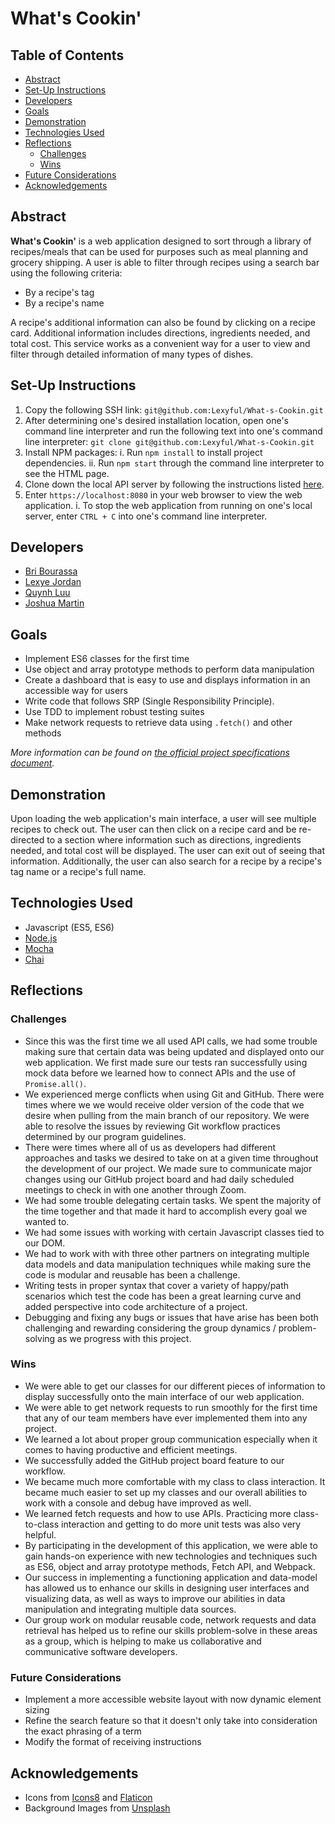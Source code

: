# What's Cookin'

## Table of Contents

  * [Abstract](#abstract)
  * [Set-Up Instructions](#set-up-instructions)
  * [Developers](#developers)
  * [Goals](#goals)
  * [Demonstration](#demonstration)
  * [Technologies Used](#technologies-used)
  * [Reflections](#reflections)
    + [Challenges](#challenges)
    + [Wins](#wins)
  * [Future Considerations](#future-considerations)
  * [Acknowledgements](#acknowledgements)

## Abstract
**What's Cookin'** is a web application designed to sort through a library of recipes/meals that can be used for purposes such as meal planning and grocery shipping. A user is able to filter through recipes using a search bar using the following criteria:
- By a recipe's tag
- By a recipe's name

A recipe's additional information can also be found by clicking on a recipe card. Additional information includes directions, ingredients needed, and total cost. This service works as a convenient way for a user to view and filter through detailed information of many types of dishes.

## Set-Up Instructions
1. Copy the following SSH link: `git@github.com:Lexyful/What-s-Cookin.git`
2. After determining one's desired installation location, open one's command line interpreter and run the following text into one's command line interpreter: `git clone git@github.com:Lexyful/What-s-Cookin.git`
3. Install NPM packages:
  i. Run `npm install` to install project dependencies.
  ii. Run `npm start` through the command line interpreter to see the HTML page.
4. Clone down the local API server by following the instructions listed [here](https://github.com/turingschool-examples/whats-cookin-api).
5. Enter `https://localhost:8080` in your web browser to view the web application.
  i. To stop the web application from running on one's local server, enter `CTRL + C` into one's command line interpreter.

## Developers
- [Bri Bourassa](https://github.com/BriBourassa)
- [Lexye Jordan](https://github.com/Lexyful)
- [Quynh Luu](https://github.com/quynhtlluu)
- [Joshua Martin](https://github.com/jmartin777)

## Goals
- Implement ES6 classes for the first time
- Use object and array prototype methods to perform data manipulation
- Create a dashboard that is easy to use and displays information in an accessible way for users
- Write code that follows SRP (Single Responsibility Principle).
- Use TDD to implement robust testing suites
- Make network requests to retrieve data using `.fetch()` and other methods

*More information can be found on [the official project specifications document](https://frontend.turing.edu/projects/whats-cookin-part-one.html).*

## Demonstration
Upon loading the web application's main interface, a user will see multiple recipes to check out. The user can then click on a recipe card and be re-directed to a section where information such as directions, ingredients needed, and total cost will be displayed. The user can exit out of seeing that information. Additionally, the user can also search for a recipe by a recipe's tag name or a recipe's full name.

## Technologies Used
- Javascript (ES5, ES6)
- [Node.js](https://nodejs.org/en/)
- [Mocha](https://mochajs.org/)
- [Chai](https://www.chaijs.com/)

## Reflections
### Challenges
- Since this was the first time we all used API calls, we had some trouble making sure that certain data was being updated and displayed onto our web application. We first made sure our tests ran successfully using mock data before we learned how to connect APIs and the use of `Promise.all()`.
- We experienced merge conflicts when using Git and GitHub. There were times where we we would receive older version of the code that we desire when pulling from the main branch of our repository. We were able to resolve the issues by reviewing Git workflow practices determined by our program guidelines.
- There were times where all of us as developers had different approaches and tasks we desired to take on at a given time throughout the development of our project. We made sure to communicate major changes using our GitHub project board and had daily scheduled meetings to check in with one another through Zoom.
- We had some trouble delegating certain tasks. We spent the majority of the time together and that made it hard to accomplish every goal we wanted to.
- We had some issues with working with certain Javascript classes tied to our DOM.
- We had to work with with three other partners on integrating multiple data models and data manipulation techniques while making sure the code is modular and reusable has been a challenge.
- Writing tests in proper syntax that cover a variety of happy/path scenarios which test the code has been a great learning curve and added perspective into code architecture of a project. 
- Debugging and fixing any bugs or issues that have arise has been both challenging and rewarding considering the group dynamics / problem-solving as we progress with this project.

### Wins
- We were able to get our classes for our different pieces of information to display successfully onto the main interface of our web application.
- We were able to get network requests to run smoothly for the first time that any of our team members have ever implemented them into any project.
- We learned a lot about proper group communication especially when it comes to having productive and efficient meetings.
- We successfully added the GitHub project board feature to our workflow.
- We became much more comfortable with my class to class interaction. It became much easier to set up my classes and our overall abilities to work with a console and debug have improved as well.
- We learned fetch requests and how to use APIs. Practicing more class-to-class interaction and getting to do more unit tests was also very helpful.
- By participating in the development of this application, we were able to gain hands-on experience with new technologies and techniques such as ES6, object and array prototype methods, Fetch API, and Webpack. 
- Our success in implementing a functioning application and data-model has allowed us to enhance our skills in designing user interfaces and visualizing data, as well as ways to improve our abilities in data manipulation and integrating multiple data sources. 
- Our group work on modular reusable code, network requests and data retrieval has helped us to refine our skills problem-solve in these areas as a group, which is helping to make us collaborative and communicative software developers.

### Future Considerations
- Implement a more accessible website layout with now dynamic element sizing
- Refine the search feature so that it doesn't only take into consideration the exact phrasing of a term
- Modify the format of receiving instructions

## Acknowledgements
- Icons from [Icons8](https://icons8.com/) and [Flaticon](https://www.flaticon.com/)
- Background Images from [Unsplash](https://unsplash.com/)